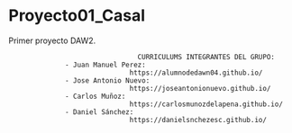 # Proyecto01_Casal
Primer proyecto DAW2.


                                    CURRICULUMS INTEGRANTES DEL GRUPO:
                  - Juan Manuel Perez:
                                  https://alumnodedawn04.github.io/
                  - Jose Antonio Nuevo:
                                  https://joseantonionuevo.github.io/
                  - Carlos Muñoz:
                                  https://carlosmunozdelapena.github.io/
                  - Daniel Sánchez:
                                  https://danielsnchezesc.github.io/
